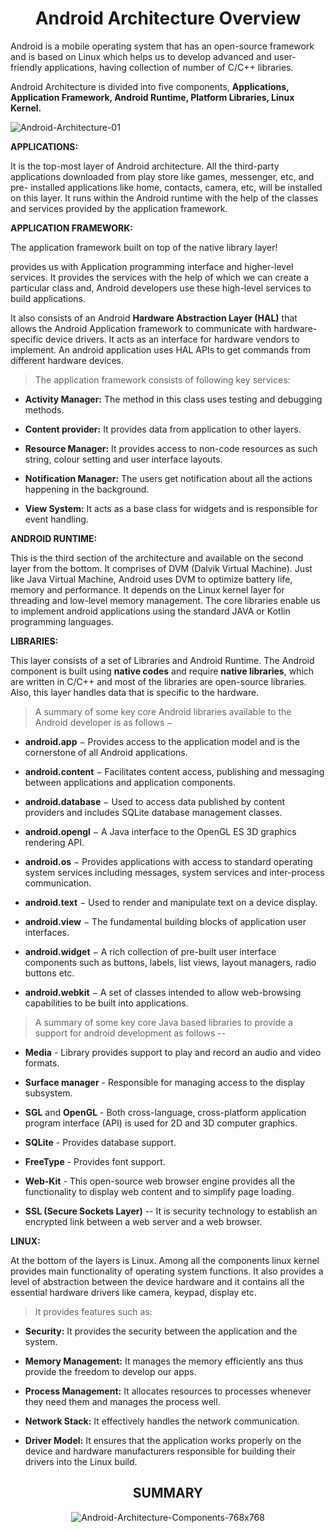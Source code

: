 <div align="center">

  # Android Architecture Overview
</div>

Android is a mobile operating system that has an open-source framework
and is based on Linux which helps us to develop advanced and user-friendly applications, having
collection of number of C/C++ libraries.

Android Architecture is divided into five components, **Applications,
Application Framework, Android Runtime, Platform Libraries, Linux
Kernel.**

![Android-Architecture-01](https://user-images.githubusercontent.com/58635404/133933514-7bf18362-f5cb-4dba-bb52-fb9e7b330b0d.jpg)


**APPLICATIONS:**

It is the top-most layer of Android architecture. All the third-party
applications downloaded from play store like games, messenger, etc, and
pre- installed applications like home, contacts, camera, etc, will be
installed on this layer. It runs within the Android runtime with the
help of the classes and services provided by the application framework.

**APPLICATION FRAMEWORK:**

The application framework built on top of the native library layer!

provides us with Application programming interface and higher-level
services. It provides the services with the help of which we can create
a particular class and, Android developers use these high-level services
to build applications.

It also consists of an Android **Hardware Abstraction Layer (HAL)** that
allows the Android Application framework to communicate with
hardware-specific device drivers. It acts as an interface for hardware
vendors to implement. An android application uses HAL APIs to get
commands from different hardware devices.

>The application framework consists of following key services:

-   **Activity Manager:** The method in this class uses testing and
     debugging methods.

-   **Content provider:** It provides data from application to other
    layers.

-   **Resource Manager:** It provides access to non-code resources as
     such string, colour setting and user interface layouts.

-   **Notification Manager:** The users get notification about all the
     actions happening in the background.

-   **View System:** It acts as a base class for widgets and is
     responsible for event handling.

**ANDROID RUNTIME:**

This is the third section of the architecture and available on the
second layer from the bottom. It comprises of DVM (Dalvik Virtual
Machine). Just like Java Virtual Machine, Android uses DVM to optimize
battery life, memory and performance. It depends on the Linux kernel
layer for threading and low-level memory management. The core libraries
enable us to implement android applications using the standard JAVA or
Kotlin programming languages.

**LIBRARIES:**

This layer consists of a set of Libraries and Android Runtime. The
Android component is built using **native codes** and require **native
libraries**, which are written in C/C++ and most of the libraries are
open-source libraries. Also, this layer handles data that is specific to
the hardware.

> A summary of some key core Android libraries available to the Android
> developer is as follows −

-   **android.app** − Provides access to the application model and is
     the cornerstone of all Android applications.

-   **android.content** − Facilitates content access, publishing and
     messaging between applications and application components.

-   **android.database** − Used to access data published by content
     providers and includes SQLite database management classes.

-   **android.opengl** − A Java interface to the OpenGL ES 3D graphics
     rendering API.

-   **android.os** − Provides applications with access to standard
     operating system services including messages, system services and
     inter-process communication.

-   **android.text** − Used to render and manipulate text on a device
     display.

-   **android.view** − The fundamental building blocks of application
     user interfaces.

-   **android.widget** − A rich collection of pre-built user interface
     components such as buttons, labels, list views, layout managers,
     radio buttons etc.

-   **android.webkit** − A set of classes intended to allow web-browsing
     capabilities to be built into applications.

>A summary of some key core Java based libraries to provide a support for
>android development as follows --

-   **Media** - Library provides support to play and record an audio and
     video formats.

-   **Surface manager** - Responsible for managing access to the display
    subsystem.

-   **SGL** and **OpenGL** - Both cross-language, cross-platform
     application program interface (API) is used for 2D and 3D computer
     graphics.

-   **SQLite** - Provides database support.

-   **FreeType** - Provides font support.

-   **Web-Kit** - This open-source web browser engine provides all the
     functionality to display web content and to simplify page loading.

-   **SSL (Secure Sockets Layer)** -- It is security technology to
     establish an encrypted link between a web server and a web
     browser.

**LINUX:**

At the bottom of the layers is Linux. Among all the components linux
kernel provides main functionality of operating system functions. It
also provides a level of abstraction between the device hardware and it
contains all the essential hardware drivers like camera, keypad, display
etc.

>It provides features such as:

-   **Security:** It provides the security between the application and
     the system.

-   **Memory Management:** It manages the memory efficiently ans thus
     provide the freedom to develop our apps.

-   **Process Management:** It allocates resources to processes whenever
     they need them and manages the process well.

-   **Network Stack:** It effectively handles the network communication.

-   **Driver Model:** It ensures that the application works properly on
     the device and hardware manufacturers responsible for building
     their drivers into the Linux build.
<div align="center">

  ## SUMMARY



![Android-Architecture-Components-768x768](https://user-images.githubusercontent.com/58635404/133933584-b2e5b1ce-5eeb-431d-a426-d5e429adbc8f.jpg)
 </div>

